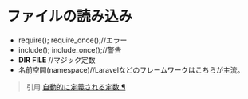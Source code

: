 # ファイルの読み込み  
* require(); require_once();//エラー  
* include(); include_once();//警告  
* __DIR__ __FILE__ //マジック定数  
* 名前空間(namespace)//Laravelなどのフレームワークはこちらが主流。  

> 引用
[自動的に定義される定数 ¶](https://www.php.net/manual/ja/language.constants.predefined.php)
